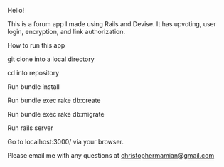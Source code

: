 Hello!

This is a forum app I made using Rails and Devise. It has upvoting, user login, encryption, and link authorization.

How to run this app

git clone into a local directory

cd into repository

Run bundle install

Run bundle exec rake db:create

Run bundle exec rake db:migrate

Run rails server

Go to localhost:3000/ via your browser.

Please email me with any questions at christophermamian@gmail.com
